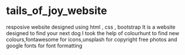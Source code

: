 # tails_of_joy_website
resposive website designed using html , css , bootstrap
It is a website designed to find your next dog
I took the help of colourhunt to find new colours,fontawesome for icons,unsplash for copyright free photos and google fonts for font formatting

